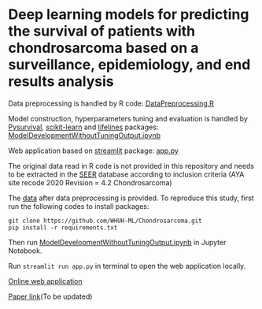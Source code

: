# Deep learning models for predicting the survival of patients with chondrosarcoma based on a surveillance, epidemiology, and end results analysis

Data preprocessing is handled by R code: [DataPreprocessing.R](DataPreprocessing.R)

Model construction, hyperparameters tuning and evaluation is handled by [Pysurvival](https://github.com/square/pysurvival), [scikit-learn](https://github.com/scikit-learn/scikit-learn) and [lifelines](https://github.com/CamDavidsonPilon/lifelines) packages: [ModelDevelopmentWithoutTuningOutput.ipynb](ModelDevelopmentWithoutTuningOutput.ipynb)

Web application based on [streamlit](https://github.com/streamlit/streamlit) package: [app.py](app.py)

The original data read in R code is not provided in this repository and needs to be extracted in the [SEER](https://seer.cancer.gov/) database according to inclusion criteria (AYA site recode 2020 Revision = 4.2 Chondrosarcoma)

The [data](/data/data_surv.csv) after data preprocessing is provided. To reproduce this study, first run the following codes to install packages:
```
git clone https://github.com/WHUH-ML/Chondrosarcoma.git
pip install -r requirements.txt
```
Then run [ModelDevelopmentWithoutTuningOutput.ipynb](ModelDevelopmentWithoutTuningOutput.ipynb) in Jupyter Notebook.

Run ```streamlit run app.py``` in terminal to open the web application locally.

[Online web application](https://share.streamlit.io/whuh-ml/chondrosarcoma/Predict/app.py)

[Paper link](https://pubmed.ncbi.nlm.nih.gov/)(To be updated)
